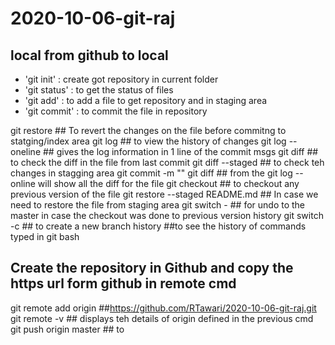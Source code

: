 # 2020-10-06-git-raj
## local from github to local
- 'git init' : create got repository in current folder
- 'git status' : to get the status of files
- 'git add' : to add a file to get repository and in staging area
- 'git commit' : to commit the file in repository


git restore <file>  ## To revert the changes on the file before commitng to statging/index area
git log   ## to view the history of changes
git log --oneline   ## gives the log information in 1 line of the commit msgs
git diff  ## to check the diff in the file from last commit
git diff --staged  ## to check teh changes in stagging area
git commit -m "<shortcut for committing the file with adding the comments>"
git diff <hash> <file>  ## from the git log --online will show all the diff for the file
git checkout <hash> <file>  ## to checkout any previous version of the file
git restore --staged README.md  ## In case we need to restore the file from staging area
git switch -  ## for undo to the master in case the checkout was done to previous version history
git switch -c <branch-name>  ## to create a new branch 
history  ##to see the history of commands typed in git bash

## Create the repository in Github and copy the https url form github in remote cmd
git remote add origin <github https url>  ##https://github.com/RTawari/2020-10-06-git-raj.git
git remote -v  ## displays teh details of origin defined in the previous cmd
git push origin master  ## to 
